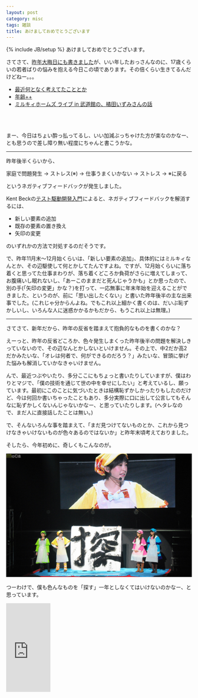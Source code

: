 ```yaml
---
layout: post
category: misc 
tags: 雑談
title: あけましておめでとうございます
---
```

{% include JB/setup %}
あけましておめでとうございます。

さてさて、<a href="/misc/2012/12/31/matome">昨年大晦日にも書きました</a>が、いい年したおっさんなのに、17歳くらいの若者ばりの悩みを抱える今日この頃であります。その倍くらい生きてるんだけどねー。。。

- [最近何となく考えてたこととか](/misc/2012/10/06/zatsudan_after_yapc/)
- [年齢++](/misc/2012/10/22/age_plus_plus)
- [ミルキィホームズ ライブ in 武道館の、橘田いずみさんの話](/milkyholms/2012/12/14/izsm)

<br>
<br>
<br>
まー、今日はちょい酔っ払ってるし、いい加減ぶっちゃけた方が楽なのかなー、とも思うので差し障り無い程度にちゃんと書こうかな。

---

昨年後半くらいから、

家庭で問題発生 -> ストレス(※) -> 仕事うまくいかない -> ストレス -> ※に戻る

というネガティブフィードバックが発生しました。

Kent Beckの<a href="http://www.amazon.co.jp/gp/product/4894717115/ref=as_li_qf_sp_asin_tl?ie=UTF8&tag=tsucchisblog-22&linkCode=as2&camp=247&creative=1211&creativeASIN=4894717115">テスト駆動開発入門</a><img src="http://www.assoc-amazon.jp/e/ir?t=tsucchisblog-22&l=as2&o=9&a=4894717115" width="1" height="1" border="0" alt="" style="border:none !important; margin:0px !important;" />によると、ネガティブフィードバックを解消するには、

- 新しい要素の追加
- 既存の要素の置き換え
- 矢印の変更

のいずれかの方法で対処するのだそうです。

で、昨年11月末〜12月始くらいは、「新しい要素の追加」、具体的にはミルキィなんとか、その辺駆使して何とかしてたんですよね。ですが、12月始くらいに落ち着くと思ってた仕事まわりが、落ち着くどころか負荷がさらに増えてしまって、お腹痛いし眠れないし、「あーこのままだと死んじゃうかも」とか思ったので、別の手(「矢印の変更」かな？)を打って、一応無事に年末年始を迎えることができました、というのが、前に「思い出したくない」と書いた昨年後半の主な出来事でした。(これじゃ分からんよね。でもこれ以上細かく書くのは、だいぶ恥ずかしいし、いろんな人に迷惑かかるかもだから、もうこれ以上は無理。)

---

さてさて、新年だから、昨年の反省を踏まえて抱負的なものを書くのかな？

えーっと、昨年の反省どころか、色々発生しまくった昨年後半の問題を解決しきっていないので、その辺なんとかしないといけません。その上で、中2だか高2だかみたいな、「オレは何者で、何ができるのだろう？」みたいな、冒頭に挙げた悩みも解消していかなきゃいけません。

んで、最近つぶやいたり、多分ここにもちょっと書いたりしていますが、僕はわりとマジで、「僕の技術を通じて世の中を幸せにしたい」と考えているし、願っています。最初にこのことに気づいたときは結構恥ずかしかったりもしたのだけど、今は何回か書いちゃったこともあり、多分実際に口に出して公言してもそんなに恥ずかしくないんじゃないかなー、と思っていたりします。(ヘタレなので、まだ人に直接話したことは無い。)

で、そんないろんな事を踏まえて、「まだ見つけてないものとか、これから見つけなきゃいけないものが色々あるのではないか」と昨年末頃考えておりました。

そしたら、今年初めに、奇しくもこんなのが。

<img src="/assets/20130104.jpg">

つーわけで、僕も色んなものを「探す」一年としなくてはいけないのかなー、と思っています。



<iframe src="http://rcm-jp.amazon.co.jp/e/cm?t=tsucchisblog-22&o=9&p=8&l=as1&asins=4894717115&ref=qf_sp_asin_til&fc1=000000&IS2=1&lt1=_blank&m=amazon&lc1=0000FF&bc1=000000&bg1=FFFFFF&f=ifr" style="width:120px;height:240px;" scrolling="no" marginwidth="0" marginheight="0" frameborder="0"></iframe>
